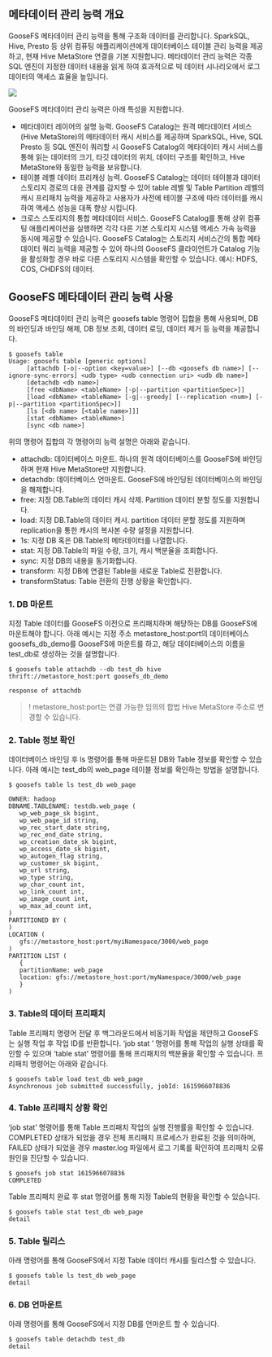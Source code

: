 ## 메타데이터 관리 능력 개요

GooseFS 메타데이터 관리 능력을 통해 구조화 데이터를 관리합니다. SparkSQL, Hive, Presto 등 상위 컴퓨팅 애플리케이션에게 데이터베이스 테이블 관리 능력을 제공하고, 현재 Hive MetaStore 연결을 기본 지원합니다. 메타데이터 관리 능력은 각종 SQL 엔진이 지정한 데이터 내용을 읽게 하여 효과적으로 빅 데이터 시나리오에서 로그 데이터의 액세스 효율을 높입니다. 

![](https://main.qcloudimg.com/raw/c3616ae043e36bc5ea462fa960e20fbb.png)          

GooseFS 메타데이터 관리 능력은 아래 특성을 지원합니다. 

- 메타데이터 레이어의 설명 능력. GooseFS Catalog는 원격 메타데이터 서비스 (Hive MetaStore)의 메타데이터 캐시 서비스를 제공하며 SparkSQL, Hive, SQL Presto 등 SQL 엔진이 쿼리할 시 GooseFS Catalog의 메타데이터 캐시 서비스를 통해 읽는 데이터의 크기, 타깃 데이터의 위치, 데이터 구조를 확인하고, Hive MetaStore와 동일한 능력을 보유합니다. 
- 테이블 레벨 데이터 프리캐싱 능력. GooseFS Catalog는 데이터 테이블과 데이터 스토리지 경로의 대응 관계를 감지할 수 있어 table 레벨 및 Table Partition 레벨의 캐시 프리패치 능력을 제공하고 사용자가 사전에 테이블 구조에 따라 데이터를 캐시하여  액세스 성능을 대폭 향상 시킵니다. 
- 크로스 스토리지의 통합 메타데이터 서비스. GooseFS Catalog를 통해 상위 컴퓨팅 애플리케이션을 실행하면 각각 다른 기본 스토리지 시스템 액세스 가속 능력을 동시에 제공할 수 있습니다. GooseFS Catalog는 스토리지 서비스간의 통합 메타데이터 쿼리 능력을 제공할 수 있어 하나의 GooseFS 클라이언트가 Catalog 기능을 활성화할 경우 바로 다른 스토리지 시스템을 확인할 수 있습니다. 예시: HDFS, COS, CHDFS의 데이터. 

## GooseFS 메타데이터 관리 능력 사용

GooseFS 메타데이터 관리 능력은 goosefs table 명령어 집합을 통해 사용되며, DB의 바인딩과 바인딩 해제, DB 정보 조회, 데이터 로딩, 데이터 제거 등 능력을 제공합니다. 

```plaintext
$ goosefs table
Usage: goosefs table [generic options]
	 [attachdb [-o|--option <key=value>] [--db <goosefs db name>] [--ignore-sync-errors] <udb type> <udb connection uri> <udb db name>]
	 [detachdb <db name>]                                      
	 [free <dbName> <tableName> [-p|--partition <partitionSpec>]]
	 [load <dbName> <tableName> [-g|--greedy] [--replication <num>] [-p|--partition <partitionSpec>]]
	 [ls [<db name> [<table name>]]]                           
	 [stat <dbName> <tableName>]                               
	 [sync <db name>]                                          
```

위의 명령어 집합의 각 명령어의 능력 설명은 아래와 같습니다. 

- attachdb: 데이터베이스 마운트. 하나의 원격 데이터베이스를 GooseFS에 바인딩하며 현재 Hive MetaStore만 지원합니다. 
- detachdb: 데이터베이스 언마운트. GooseFS에 바인딩된 데이터베이스의 바인딩을 해제합니다. 
- free: 지정 DB.Table의 데이터 캐시 삭제. Partition 데이터 분할 정도를 지원합니다. 
- load: 지정 DB.Table의 데이터 캐시. partition 데이터 분할 정도를 지원하며 replication을 통한 캐시의 복사본 수량 설정을 지원합니다. 
- 1s: 지정 DB 혹은 DB.Table의 메타데이터를 나열합니다. 
- stat: 지정 DB.Table의 파일 수량, 크기, 캐시 백분율을 조회합니다. 
- sync: 지정 DB의 내용을 동기화합니다. 
- transform: 지정 DB에 연결된 Table을 새로운 Table로 전환합니다. 
- transformStatus: Table 전환의 진행 상황을 확인합니다. 

### 1. DB 마운트

지정 Table 데이터를 GooseFS 이전으로 프리패치하며 해당하는 DB를 GooseFS에 마운트해야 합니다. 아래 예시는 지정 주소 metastore_host:port의 데이터베이스 goosefs_db_demo를 GooseFS에 마운트를 하고, 해당 데이터베이스의 이름을 test_db로 생성하는 것을 설명합니다.  

```plaintext
$ goosefs table attachdb --db test_db hive thrift://metastore_host:port goosefs_db_demo

response of attachdb
```

>! metastore_host:port는 연결 가능한 임의의 합법 Hive MetaStore 주소로 변경할 수 있습니다. 
>

### 2. Table 정보 확인

데이터베이스 바인딩 후 ls 명령어를 통해 마운트된 DB와 Table 정보를 확인할 수 있습니다. 아래 예시는 test_db의 web_page 테이블 정보를 확인하는 방법을 설명합니다. 

```plaintext
$ goosefs table ls test_db web_page
 
OWNER: hadoop
DBNAME.TABLENAME: testdb.web_page (
   wp_web_page_sk bigint,
   wp_web_page_id string,
   wp_rec_start_date string,
   wp_rec_end_date string,
   wp_creation_date_sk bigint,
   wp_access_date_sk bigint,
   wp_autogen_flag string,
   wp_customer_sk bigint,
   wp_url string,
   wp_type string,
   wp_char_count int,
   wp_link_count int,
   wp_image_count int,
   wp_max_ad_count int,
)
PARTITIONED BY (
)
LOCATION (
   gfs://metastore_host:port/myiNamespace/3000/web_page
)
PARTITION LIST (
   {
   partitionName: web_page
   location: gfs://metastore_host:port/myNamespace/3000/web_page
   }
)
```


### 3. Table의 데이터 프리패치

Table 프리패치 명령어 전달 후 백그라운드에서 비동기화 작업을 제안하고 GooseFS는 실행 작업 후 작업 ID를 반환합니다. ‘job stat <ID>’ 명령어를 통해 작업의 실행 상태를 확인할 수 있으며 ‘table stat’ 명령어를 통해 프리패치의 백분율을 확인할 수 있습니다. 프리패치 명령어는 아래와 같습니다. 

```plaintext
$ goosefs table load test_db web_page
Asynchronous job submitted successfully, jobId: 1615966078836
```


### 4. Table 프리패치 상황 확인

‘job stat’ 명령어를 통해 Table 프리패치 작업의 실행 진행률을 확인할 수 있습니다. COMPLETED 상태가 되었을 경우 전체 프리패치 프로세스가 완료된 것을 의미하며, FAILED 상태가 되었을 경우 master.log 파일에서 로그 기록를 확인하여 프리패치 오류 원인을 진단할 수 있습니다. 

```plaintext
$ goosefs job stat 1615966078836
COMPLETED
```

Table 프리패치 완료 후 stat 명령어를 통해 지정 Table의 현황을 확인할 수 있습니다.

```plaintext
$ goosefs table stat test_db web_page
detail
```


### 5. Table 릴리스

아래 명령어를 통해 GooseFS에서 지정 Table 데이터 캐시를 릴리스할 수 있습니다. 

```plaintext
$ goosefs table ls test_db web_page
detail
```


### 6. DB 언마운트

아래 명령어를 통해 GooseFS에서 지정 DB를 언마운트 할 수 있습니다. 

```plaintext
$ goosefs table detachdb test_db
detail
```
